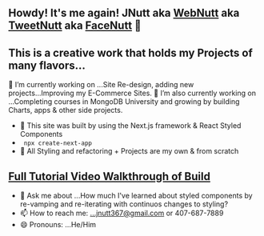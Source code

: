 ## Howdy! It's me again! JNutt aka [WebNutt](https://portfolio-website-two-pi.vercel.app/) aka [TweetNutt](https://twitter.com/JasonNutt14) aka [FaceNutt](https://www.facebook.com/jason.nutt.1481/) 👋 

## This is a creative work that holds my Projects of many flavors...
🔭 I’m currently working on ...Site Re-design, adding new projects...Improving my E-Commerce Sites. 
🔭 I’m also currently working on ...Completing courses in MongoDB University and growing by building Charts, apps & other side projects.

- 🌱 This site was built by using the Next.js framework & React Styled Components
- ` npx create-next-app` 
- 🌱 All Styling and refactoring + Projects are my own & from scratch
## [Full Tutorial Video Walkthrough of Build](https://www.youtube.com/watch?v=OPaLnMw2i_0&t=334s)
- 💬 Ask me about ...How much I've learned about styled components by re-vamping and re-iterating with continuos changes to styling?
- 📫 How to reach me: ...jnutt367@gmail.com or 407-687-7889
- 😄 Pronouns: ...He/Him
